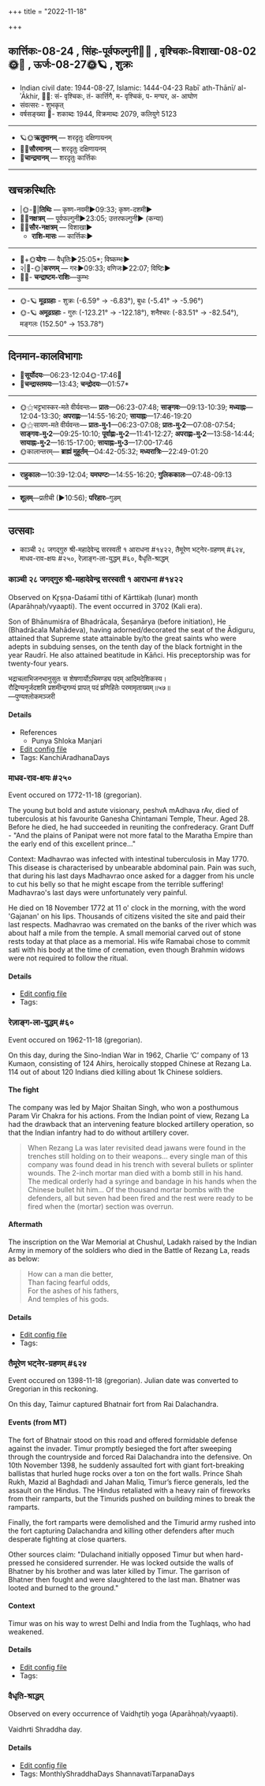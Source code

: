 +++
title = "2022-11-18"

+++
## कार्त्तिकः-08-24  ,  सिंहः-पूर्वफल्गुनी🌛🌌  ,  वृश्चिकः-विशाखा-08-02🌞🌌  ,  ऊर्जः-08-27🌞🪐  ,  शुक्रः
- Indian civil date: 1944-08-27, Islamic: 1444-04-23 Rabīʿ ath-Thānī/ al-ʾĀkhir, 🌌🌞: सं- वृश्चिकः, तं- कार्त्तिगै, म- वृश्चिकं, प- मग्घर, अ- आघोण
- संवत्सरः - शुभकृत्
- वर्षसङ्ख्या 🌛- शकाब्दः 1944, विक्रमाब्दः 2079, कलियुगे 5123
___________________
- 🪐🌞**ऋतुमानम्** — शरदृतुः दक्षिणायनम्
- 🌌🌞**सौरमानम्** — शरदृतुः दक्षिणायनम्
- 🌛**चान्द्रमानम्** — शरदृतुः कार्त्तिकः
___________________


## खचक्रस्थितिः
- |🌞-🌛|**तिथिः** — कृष्ण-नवमी►09:33; कृष्ण-दशमी►  
- 🌌🌛**नक्षत्रम्** — पूर्वफल्गुनी►23:05; उत्तरफल्गुनी► (कन्या)  
- 🌌🌞**सौर-नक्षत्रम्** — विशाखा►  
  - **राशि-मासः** — कार्त्तिकः► 
___________________
- 🌛+🌞**योगः** — वैधृतिः►25:05*; विष्कम्भः►  
- २|🌛-🌞|**करणम्** — गरः►09:33; वणिजः►22:07; विष्टिः►  
- 🌌🌛- **चन्द्राष्टम-राशिः**—कुम्भः  
___________________
- 🌞-🪐 **मूढग्रहाः** - शुक्रः (-6.59° → -6.83°), बुधः (-5.41° → -5.96°)
- 🌞-🪐 **अमूढग्रहाः** - गुरुः (-123.21° → -122.18°), शनैश्चरः (-83.51° → -82.54°), मङ्गलः (152.50° → 153.78°)
___________________


## दिनमान-कालविभागाः
- 🌅**सूर्योदयः**—06:23-12:04🌞️-17:46🌇  
- 🌛**चन्द्रास्तमयः**—13:43; **चन्द्रोदयः**—01:57*  
___________________
- 🌞⚝भट्टभास्कर-मते वीर्यवन्तः— **प्रातः**—06:23-07:48; **साङ्गवः**—09:13-10:39; **मध्याह्नः**—12:04-13:30; **अपराह्णः**—14:55-16:20; **सायाह्नः**—17:46-19:20  
- 🌞⚝सायण-मते वीर्यवन्तः— **प्रातः-मु॰1**—06:23-07:08; **प्रातः-मु॰2**—07:08-07:54; **साङ्गवः-मु॰2**—09:25-10:10; **पूर्वाह्णः-मु॰2**—11:41-12:27; **अपराह्णः-मु॰2**—13:58-14:44; **सायाह्नः-मु॰2**—16:15-17:00; **सायाह्नः-मु॰3**—17:00-17:46  
- 🌞कालान्तरम्— **ब्राह्मं मुहूर्तम्**—04:42-05:32; **मध्यरात्रिः**—22:49-01:20  
___________________
- **राहुकालः**—10:39-12:04; **यमघण्टः**—14:55-16:20; **गुलिककालः**—07:48-09:13  
___________________
- **शूलम्**—प्रतीची (►10:56); **परिहारः**–गुडम्  
___________________

## उत्सवाः
- काञ्ची २८ जगद्गुरु श्री-महादेवेन्द्र सरस्वती १ आराधना #१४२२, तैमूरेण भट्नेर-ग्रहणम् #६२४, माधव-राव-क्षयः #२५०, रेज़ाङ्ग-ला-युद्धम् #६०, वैधृति-श्राद्धम्
### काञ्ची २८ जगद्गुरु श्री-महादेवेन्द्र सरस्वती १ आराधना #१४२२

Observed on Kr̥ṣṇa-Daśamī tithi of Kārttikaḥ (lunar) month (Aparāhṇaḥ/vyaapti). The event occurred in 3702 (Kali era).  


Son of Bhānumiśra of Bhadrācala, Śeṣanārya (before initiation), He (Bhadrācala Mahādeva), having adorned/decorated the seat of the Ādiguru, attained that Supreme state attainable by/to the great saints who were adepts in subduing senses, on the tenth day of the black fortnight in the year Raudrī. He also attained beatitude in Kāñci. His preceptorship was for twenty-four years.

भद्राचलाभिजनभानुसुतः स शेषणार्योऽभिमण्ड्य पदम् आदिमदेशिकस्य।  
रौद्रिण्यनूर्जदशमि प्रशमीन्द्रगम्यं प्रापत् पदं प्रणिहितेः परमामृताख्यम्॥५७॥  
—पुण्यश्लोकमञ्जरी



#### Details
- References
  - Punya Shloka Manjari
- [Edit config file](https://github.com/jyotisham/adyatithi/blob/master/mahApuruSha/kAnchI-maTha/lunar_month/tithi/08/25/kAJcI_28_jagadguru_zrI~mahAdEvEndra_sarasvatI_1_ArAdhanA.toml)
- Tags: KanchiAradhanaDays


### माधव-राव-क्षयः #२५०

Event occured on 1772-11-18 (gregorian). 

The young but bold and astute visionary, peshvA mAdhava rAv, died of tuberculosis at his favourite Ganesha Chintamani Temple, Theur. Aged 28. Before he died, he had succeeded in reuniting the confrederacy. Grant Duff - "And the plains of Panipat were not more fatal to the Maratha Empire than the early end of this excellent prince…"

Context: Madhavrao was infected with intestinal tuberculosis in May 1770. This disease is characterised by unbearable abdominal pain. Pain was such, that during his last days Madhavrao once asked for a dagger from his uncle to cut his belly so that he might escape from the terrible suffering! Madhavrao's last days were unfortunately very painful. 

He died on 18 November 1772 at 11 o' clock in the morning, with the word 'Gajanan' on his lips. Thousands of citizens visited the site and paid their last respects. Madhavrao was cremated on the banks of the river which was about half a mile from the temple. A small memorial carved out of stone rests today at that place as a memorial. His wife Ramabai chose to commit sati with his body at the time of cremation, even though Brahmin widows were not required to follow the ritual.

#### Details
- [Edit config file](https://github.com/jyotisham/adyatithi/blob/master/mahApuruSha/xatra-later/gregorian/day/11/18/mAdhava-rAva-kSayaH.toml)
- Tags: 


### रेज़ाङ्ग-ला-युद्धम् #६०

Event occured on 1962-11-18 (gregorian). 

On this day, during the Sino-Indian War in 1962, Charlie ‘C’ company of 13 Kumaon, consisting of 124 Ahirs, heroically stopped Chinese at Rezang La. 114 out of about 120 Indians died killing about 1k Chinese soldiers.

#### The fight
The company was led by Major Shaitan Singh, who won a posthumous Param Vir Chakra for his actions. From the Indian point of view, Rezang La had the drawback that an intervening feature blocked artillery operation, so that the Indian infantry had to do without artillery cover.

> When Rezang La was later revisited dead jawans were found in the trenches still holding on to their weapons... every single man of this company was found dead in his trench with several bullets or splinter wounds. The 2-inch mortar man died with a bomb still in his hand. The medical orderly had a syringe and bandage in his hands when the Chinese bullet hit him... Of the thousand mortar bombs with the defenders, all but seven had been fired and the rest were ready to be fired when the (mortar) section was overrun.

#### Aftermath
The inscription on the War Memorial at Chushul, Ladakh raised by the Indian Army in memory of the soldiers who died in the Battle of Rezang La, reads as below:

> How can a man die better,  
Than facing fearful odds,  
For the ashes of his fathers,  
And temples of his gods.

#### Details
- [Edit config file](https://github.com/jyotisham/adyatithi/blob/master/mahApuruSha/xatra-later/gregorian/day/11/18/rezAng-lA-yuddham.toml)
- Tags: 


### तैमूरेण भट्नेर-ग्रहणम् #६२४

Event occured on 1398-11-18 (gregorian). Julian date was converted to Gregorian in this reckoning. 

On this day, Taimur captured Bhatnair fort from Rai Dalachandra.

#### Events (from MT)
The fort of Bhatnair stood on this road and offered formidable defense against the invader. Timur promptly besieged the fort after sweeping through the countryside and forced Rai Dalachandra into the defensive. On 10th November 1398, he suddenly assaulted fort with giant fort-breaking ballistas that hurled huge rocks over a ton on the fort walls. Prince Shah Rukh, Mazid al Baghdadi and Jahan Maliq, Timur’s fierce generals, led the assault on the Hindus. The Hindus retaliated with a heavy rain of fireworks from their ramparts, but the Timurids pushed on building mines to break the ramparts. 

Finally, the fort ramparts were demolished and the Timurid army rushed into the fort capturing Dalachandra and killing other defenders after much desperate fighting at close quarters.

Other sources claim: "Dulachand initially opposed Timur but when hard-pressed he considered surrender. He was locked outside the walls of Bhatner by his brother and was later killed by Timur. The garrison of Bhatner then fought and were slaughtered to the last man. Bhatner was looted and burned to the ground."

#### Context
Timur was on his way to wrest Delhi and India from the Tughlaqs, who had weakened.

#### Details
- [Edit config file](https://github.com/jyotisham/adyatithi/blob/master/mahApuruSha/xatra-later/julian/day/11/10/taimUreNa_bhaTera-durga-grahaNam.toml)
- Tags: 


### वैधृति-श्राद्धम्

Observed on every occurrence of Vaidhr̥tiḥ yoga (Aparāhṇaḥ/vyaapti). 

Vaidhrti Shraddha day.

#### Details
- [Edit config file](https://github.com/jyotisham/adyatithi/blob/master/devatA/pitR/sidereal_solar_month/yoga/00/27/vaidhRti-zrAddham.toml)
- Tags: MonthlyShraddhaDays ShannavatiTarpanaDays


